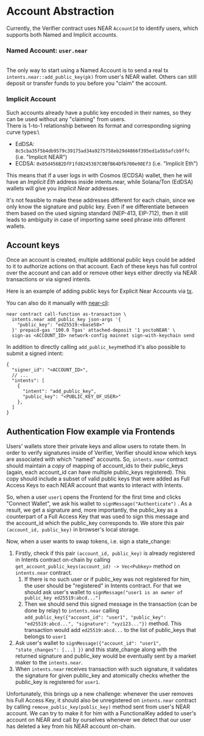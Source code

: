 # Account Abstraction

Currently, the Verifier contract uses NEAR `AccountId` to identify users, which supports both Named and Implicit accounts.

### Named Account: `user.near`&#x20;

\
The only way to start using a Named Account is to send a real tx `intents.near::add_public_key(pk)` from user's NEAR wallet. Others can still deposit or transfer funds to you before you "claim" the account.

### &#x20;Implicit Account

Such accounts already have a public key encoded in their names, so they can be used without any "claiming" from users.\
There is 1-to-1 relationship between its format and corresponding signing curve types:\


* EdDSA: `8c5cba35f5b4db9579c39175ad34a9275758eb29d4866f395ed1a5b5afcb9ffc` (i.e. "Implicit NEAR")
* ECDSA: `0x85d456B2DfF1fd8245387C0BfB64Dfb700e98Ef3` (i.e. "Implicit Eth")

This means that if a user logs in with Cosmos (ECDSA) wallet, then he will have an _Implicit Eth_ address inside intents.near, while Solana/Ton (EdDSA) wallets will give you _Implicit Near_ addresses.

It's not feasible to make these addresses different for each chain, since we only know the signature and public key. Even if we differentiate between them based on the used signing standard (NEP-413, EIP-712), then it still leads to ambiguity in case of importing same seed phrase into different wallets.

## Account keys

Once an account is created, multiple additional public keys could be added to it to authorize actions on that account. Each of these keys has full control over the account and can add or remove other keys either directly via NEAR transactions or via signed intents.

&#x20;Here is an example of adding public keys for Explicit Near Accounts via [tx](https://nearblocks.io/txns/FBTRk6jRUSW3E1SjBfYbA71DhN5xTX1yE2foy98TafrM#execution).&#x20;

You can also do it manually with [near-cli](https://github.com/near/near-cli-rs):

```
near contract call-function as-transaction \
  intents.near add_public_key json-args '{
    "public_key": "ed25519:<base58>"
  }' prepaid-gas '100.0 Tgas' attached-deposit '1 yoctoNEAR' \
  sign-as <ACCOUNT_ID> network-config mainnet sign-with-keychain send
```

In addition to directly calling `add_public_key`method it's also possible to submit a signed intent:

```
{
  "signer_id": "<ACCOUNT_ID>",
  // ...
  "intents": [
    {
      "intent": "add_public_key",
      "public_key": "<PUBLIC_KEY_OF_USER>" 
    },
  ]
}
```

## Authentication Flow example via Frontends

Users' wallets store their private keys and allow users to rotate them. In order to verify signatures inside of Verifier, Verifier should know which keys are associated with which "named" accounts. So,  `intents.near` contract should maintain a _copy_ of mapping of account\_ids to their public\_keys (again, each account\_id can have multiple public\_keys registered). This copy should include a subset of valid public keys that were added as Full Access Keys to each NEAR account that wants to interact with Intents.

So, when a user `user1` opens the Frontend for the first time and clicks "Connect Wallet", we ask his wallet to `signMessage("Authenticate")` . As a result, we get a signature and, more importantly, the public\_key as a counterpart of a Full Access Key that was used to sign this message and the account\_id which the public\_key corresponds to. We store this pair `(account_id, public_key)` in browser's local storage.

Now, when a user wants to swap tokens, i.e. sign a state\_change:

1. Firstly, check if this pair `(account_id, public_key)` is already registered in Intents contract on-chain by calling `get_account_public_keys(account_id) -> Vec<Pubkey>` method on `intents.near` contract.
   1. If there is no such user or if public\_key was not registered for him, the user should be "registered" in Intents contract. For that we should ask user's wallet to `signMessage("user1 is an owner of public_key ed25519:abcd...")`
   2. Then we should send this signed message in the transaction (can be done by relay) to `intents.near` calling `add_public_key({"account_id": "user1", "public_key": "ed25519:abcd...", "signature": "xyz123..."})` method. This transaction would add `ed25519:abcd...` to the list of public\_keys that belongs to `user1`
2. Ask user's wallet to `signMessage({"account_id": "user1", "state_changes": [...] })` and this state\_change along with the returned signature and public\_key would be eventually sent by a market maker to the `intents.near`.
3. When `intents.near` receives transaction with such signature, it validates the signature for given public\_key and atomically checks whether the public\_key is registered for `user1`.

Unfortunately, this brings up a new challenge: whenever the user removes his Full Access Key, it should also be unregistered on `intents.near` contract by calling `remove_public_key(public_key)` method sent from user's NEAR account. We can try to make it for him with a FunctionalKey added to user's account on NEAR and call by ourselves whenever we detect that our user has deleted a key from his NEAR account on-chain.&#x20;

